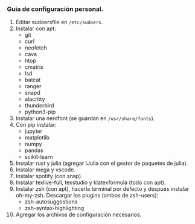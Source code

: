 ### Guia de configuración personal.

1. Editar sudoersfile en `/etc/sudoers`.
2. Instalar con apt:
   - git
   - curl
   - neofetch
   - cava
   - htop
   - cmatrix
   - lsd
   - batcat
   - ranger
   - snapd
   - alacritty
   - thunderbird
   - python3-pip
3. Instalar una nerdfont (se guardan en `/usr/share/fonts`).
4. Con pip instalar:
   - jupyter
   - matplotlib
   - numpy
   - pandas
   - scikit-learn
5. Instalar rust y julia (agregar IJulia con el gestor de paquetes de julia).
6. Instalar mega y vscode.
7. Instalar spotify (con snap).
8. Instalar texlive-full, texstudio y klatexformula (todo con apt).
9. Instalar zsh (con apt), hacerla terminal por defecto y después instalar oh-my-zsh. Descargar los plugins (ambos de zsh-users):
    - zsh-autosuggestions
    - zsh-syntax-highlighting
10. Agregar los archivos de configuración necesarios.
